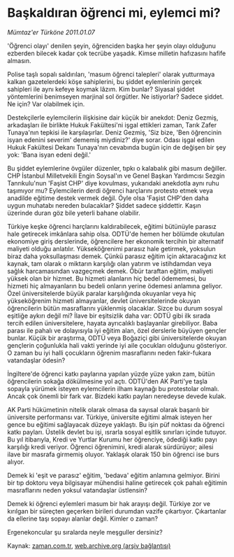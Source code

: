 # Başkaldıran öğrenci mi, eylemci mi?

*Mümtaz'er Türköne 2011.01.07*

<td class="columnist-detail">
<p>'Öğrenci olayı' denilen şeyin, öğrenciden başka her şeyin olayı olduğunu ezberden bilecek kadar çok tecrübe yaşadık. Kimse milletin hafızasını hafife almasın.</p>
<p>
<div id="haberMetinDiv">
<p>Polise taşlı sopalı saldırıları, 'masum öğrenci talepleri' olarak yutturmaya kalkan gazetelerdeki köşe sahiplerini, bu şiddet eylemlerinin gerçek sahipleri ile aynı kefeye koymak lâzım. Kim bunlar? Siyasal şiddet yöntemlerini benimseyen marjinal sol örgütler. Ne istiyorlar? Sadece şiddet. Ne için? Var olabilmek için.
<p>Destekçilerle eylemcilerin ilişkisine dair küçük bir anekdot: Deniz Gezmiş, arkadaşları ile birlikte Hukuk Fakültesi'ni işgal ettikleri zaman, Tarık Zafer Tunaya'nın tepkisi ile karşılaşırlar. Deniz Gezmiş, 'Siz bize, 'Ben öğrencinin isyan edenini severim' dememiş miydiniz?' diye sorar. Odası işgal edilen Hukuk Fakültesi Dekanı Tunaya'nın cevabında bugün için de değişen bir şey yok: 'Bana isyan edeni değil.'
<p>Bu şiddet eylemlerine övgüler düzenler, tıpkı o kalabalık gibi masum değiller. CHP İstanbul Milletvekili Engin Soysal'ın ve Genel Başkan Yardımcısı Sezgin Tanrıkulu'nun 'Faşist CHP' diye kovulması, yukarıdaki anekdotla aynı ruhu taşımıyor mu? Eylemcilerin derdi öğrenci harçlarını protesto etmek veya anadilde eğitime destek vermek değil. Öyle olsa 'Faşist CHP'den daha uygun muhatabı nereden bulacaklar? Şiddet sadece şiddettir. Kaşın üzerinde duran göz bile yeterli bahane olabilir.
<p>Türkiye keşke öğrenci harçlarını kaldırabilecek, eğitimi bütünüyle parasız hale getirecek imkânlara sahip olsa. ODTÜ'de hemen her bölümde okutulan ekonomiye giriş derslerinde, öğrencilere her ekonomik tercihin bir alternatif maliyeti olduğu anlatılır. Yükseköğrenimi parasız hale getirmek, yoksulun biraz daha yoksullaşması demek. Çünkü parasız eğitim için aktaracağınız kıt kaynak, tam olarak o miktarın karşılığı olan yatırım ve istihdamdan veya sağlık harcamasından vazgeçmek demek. Öbür taraftan eğitim, maliyeti yüksek olan bir hizmet. Bu hizmeti alanların hiç bedel ödememesi, bu hizmeti hiç almayanların bu bedeli onların yerine ödemesi anlamına geliyor. Özel üniversitelerde büyük paralar karşılığında okuyanlar veya hiç yükseköğrenim hizmeti almayanlar, devlet üniversitelerinde okuyan öğrencilerin bütün masraflarını yüklenmiş olacaklar. Sizce bu durum sosyal eşitliğe aykırı değil mi? İlave bir eşitsizlik daha var: ODTÜ gibi ilk sırada tercih edilen üniversitelere, hayata ayrıcalıklı başlayanlar girebiliyor. Baba parası ile pahalı ve dolayısıyla iyi eğitim alan, özel derslerle büyüyen gençler bunlar. Küçük bir araştırma, ODTÜ veya Boğaziçi gibi üniversitelerde okuyan gençlerin çoğunlukla hali vakti yerinde iyi aile çocukları olduğunu gösteriyor. O zaman bu iyi halli çocukların öğrenim masraflarını neden fakir-fukara vatandaşlar ödesin?
<p>İngiltere'de öğrenci katkı paylarına yapılan yüzde yüze yakın zam, bütün öğrencilerin sokağa dökülmesine yol açtı. ODTÜ'den AK Parti'ye taşla sopayla yürümek isteyen eylemcilerin ilham kaynağı bu protestolar olmalı. Ancak çok önemli bir fark var. Bizdeki katkı payları neredeyse devede kulak.
<p>AK Parti hükümetinin nitelik olarak olmasa da sayısal olarak başarılı bir üniversite performansı var. Türkiye, üniversite eğitimi almak isteyen her gence bu eğitimi sağlayacak düzeye yaklaştı. Bu işin püf noktası da öğrenci katkı payları. Üstelik devlet bu işi, ısrarla sosyal eşitlik sınırları içinde tutuyor. Bu yıl itibarıyla, Kredi ve Yurtlar Kurumu her öğrenciye, ödediği katkı payı karşılığı kredi veriyor. Öğrenci öğrenimini, kredi alarak sürdürüyor; ailesi ilave bir masrafa girmemiş oluyor. Yaklaşık olarak 150 bin öğrenci ise burs alıyor.
<p>Demek ki 'eşit ve parasız' eğitim, 'bedava' eğitim anlamına gelmiyor. Birini bir tıp doktoru veya bilgisayar mühendisi haline getirecek çok pahalı eğitimin masraflarını neden yoksul vatandaşlar üstlensin?
<p>Demek ki öğrenci eylemleri masum bir hak arayışı değil. Türkiye zor ve kırılgan bir süreçten geçerken birileri durumdan vazife çıkartıyor. Çıkartanlar da ellerine taşı sopayı alanlar değil. Kimler o zaman?
<p>Ergenekoncular şu sıralarda neyle meşguller dersiniz? </p></p></p></p></p></p></p></p></p></div>
</p>
<a href="http://web.archive.org/web/20110118025845/mailto:m.turkone@zaman.com.tr">
</a></td>

Kaynak: [zaman.com.tr](http://zaman.com.tr/yazar.do?yazino=1075310), [web.archive.org (arşiv bağlantısı)](http://web.archive.org/web/20110118025845/http://zaman.com.tr:80/yazar.do?yazino=1075310)
